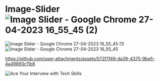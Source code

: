 # Image-Slider![Image Slider - Google Chrome 27-04-2023 16_55_45 (2)](https://user-images.githubusercontent.com/120245077/234848381-d7577e6b-ab54-49d2-b99c-f17d64fc284e.png)
![Image Slider - Google Chrome 27-04-2023 16_55_45 (1)](https://user-images.githubusercontent.com/120245077/234848388-1c62066e-9c04-408a-a866-96cb8c3bdffe.png)
![Image Slider - Google Chrome 27-04-2023 16_55_45](https://user-images.githubusercontent.com/120245077/234848397-0be138cb-161d-464b-b939-db057a42481e.png)


https://github.com/user-attachments/assets/572f7f49-da39-4375-9be5-4a49893c11b6


![Ace Your Interview with Tech Skills](https://github.com/user-attachments/assets/fa5b44fc-c685-4cbe-93c4-f6086279e941)
